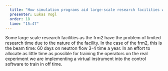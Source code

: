 ```yaml
---
  title: "How simulation programs aid large-scale research facilities with limited experiment time"
  presenter: Lukas Vogl
  order: 18
  time: "15:47"
---
```

Some large scale research facilities as the frm2 have the problem of limited research time due to the nature of the facility. In the case of the frm2, this is the beam time: 60 days on neutron flow 3-4 time a year. In an effort to allocate as little time as possible for training the operators on the real experiment we are implementing a virtual instrument into the control software to train in off time.